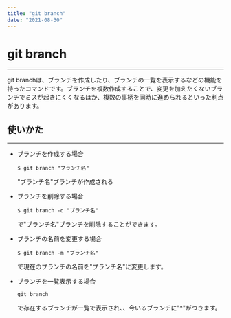 ```yaml
---
title: "git branch"
date: "2021-08-30"
---
```


# git branch
---

git branchは、ブランチを作成したり、ブランチの一覧を表示するなどの機能を持ったコマンドです。ブランチを複数作成することで、変更を加えたくないブランチでミスが起きにくくなるほか、複数の事柄を同時に進められるといった利点があります。

## 使いかた
---

- ブランチを作成する場合
    ```
    $ git branch "ブランチ名"
    ```
    "ブランチ名"ブランチが作成される

- ブランチを削除する場合
    ```
    $ git branch -d "ブランチ名"
    ```
    で"ブランチ名"ブランチを削除することができます。

- ブランチの名前を変更する場合
    ```
    $ git branch -m "ブランチ名"
    ```
    で現在のブランチの名前を"ブランチ名"に変更します。

- ブランチを一覧表示する場合
    ```
    git branch
    ```
    で存在するブランチが一覧で表示され、、今いるブランチに"*"がつきます。

